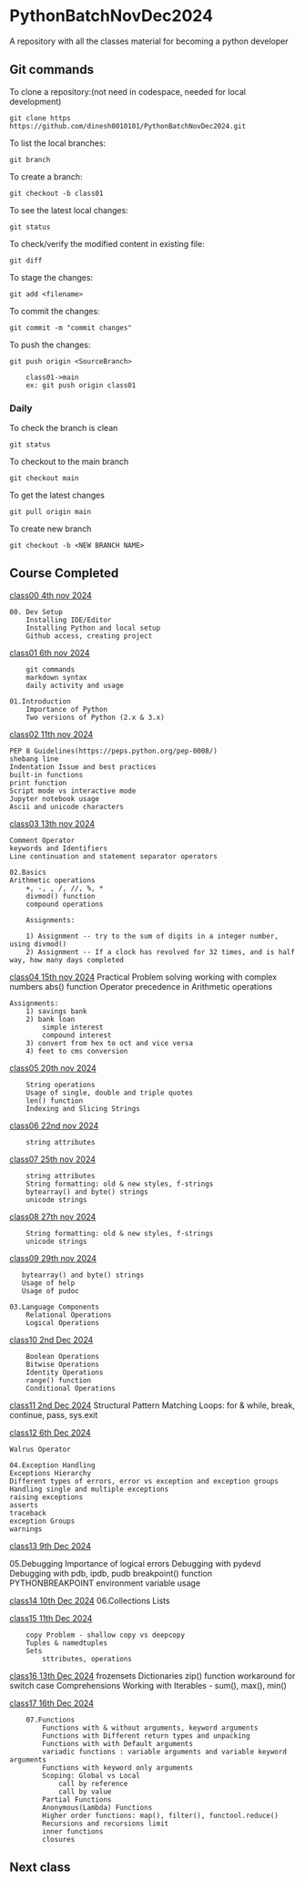 # PythonBatchNovDec2024

A repository with all the classes material for becoming a python developer

## Git commands

To clone a repository:(not need in codespace, needed for local development)

    git clone https https://github.com/dinesh0010101/PythonBatchNovDec2024.git

To list the local branches:

    git branch

To create a branch:

    git checkout -b class01

To see the latest local changes:

    git status

To check/verify the modified content in existing file:

    git diff

To stage the changes:

    git add <filename>

To commit the changes:

    git commit -m "commit changes"

To push the changes:

    git push origin <SourceBranch>

        class01->main
        ex: git push origin class01

### Daily 

To check the branch is clean

    git status

To checkout to the main branch

    git checkout main

To get the latest changes

    git pull origin main

To create new branch

    git checkout -b <NEW BRANCH NAME>

## Course Completed

[class00 4th nov 2024](zoomrecordinglink)

    00. Dev Setup
        Installing IDE/Editor
        Installing Python and local setup
        Github access, creating project

[class01 6th nov 2024](zoomrecordinglink)

        git commands
        markdown syntax
        daily activity and usage

    01.Introduction
        Importance of Python
        Two versions of Python (2.x & 3.x)

[class02 11th nov 2024](zoomrecordinglink)

    PEP 8 Guidelines(https://peps.python.org/pep-0008/)
    shebang line
    Indentation Issue and best practices
    built-in functions
    print function
    Script mode vs interactive mode
    Jupyter notebook usage
    Ascii and unicode characters
	

[class03 13th nov 2024](zoomrecordinglink)

    Comment Operator
    keywords and Identifiers
    Line continuation and statement separator operators

    02.Basics
    Arithmetic operations
        +, -, , /, //, %, *
        divmod() function
        compound operations 
        
        Assignments:

        1) Assignment -- try to the sum of digits in a integer number, using divmod()
        2) Assignment -- If a clock has revolved for 32 times, and is half way, how many days completed


        
[class04 15th nov 2024](zoomrecordinglink)
        Practical Problem solving
        working with complex numbers
        abs() function
        Operator precedence in Arithmetic operations


    Assignments:
        1) savings bank
        2) bank loan
            simple interest
            compound interest
        3) convert from hex to oct and vice versa
        4) feet to cms conversion



[class05 20th nov 2024](zoomrecordinglink)

        String operations
        Usage of single, double and triple quotes
        len() function
        Indexing and Slicing Strings

[class06 22nd nov 2024](zoomrecordinglink)

        string attributes

[class07 25th nov 2024](zoomrecordinglink)

        string attributes
        String formatting: old & new styles, f-strings
        bytearray() and byte() strings
        unicode strings


[class08 27th nov 2024](zoomrecordinglink)

        String formatting: old & new styles, f-strings
        unicode strings


[class09 29th nov 2024](zoomrecordinglink)

       bytearray() and byte() strings
       Usage of help
       Usage of pudoc

    03.Language Components
        Relational Operations
        Logical Operations


[class10 2nd Dec 2024](zoomrecordinglink)

        Boolean Operations
        Bitwise Operations
        Identity Operations
        range() function
        Conditional Operations

[class11 2nd Dec 2024](zoomrecordinglink)
        Structural Pattern Matching
        Loops: for & while, break, continue, pass, sys.exit


[class12 6th Dec 2024](zoomrecordinglink)
        
    Walrus Operator

    04.Exception Handling
    Exceptions Hierarchy
    Different types of errors, error vs exception and exception groups
    Handling single and multiple exceptions
    raising exceptions
    asserts
    traceback
    exception Groups
    warnings

[class13 9th Dec 2024](zoomrecordinglink)

05.Debugging
	Importance of logical errors
	Debugging with pydevd
	Debugging with pdb, ipdb, pudb
	breakpoint() function
	PYTHONBREAKPOINT environment variable usage

[class14 10th Dec 2024](zoomrecordinglink)
    06.Collections
        Lists
        
[class15 11th Dec 2024](zoomrecordinglink)

        copy Problem - shallow copy vs deepcopy
        Tuples & namedtuples
        Sets
            sttributes, operations

[class16 13th Dec 2024](zoomrecordinglink)
        frozensets
        Dictionaries
            zip() function
            workaround for switch case
        Comprehensions
        Working with Iterables - sum(), max(), min()

[class17 16th Dec 2024](zoomrecordinglink)


        07.Functions
            Functions with & without arguments, keyword arguments
            Functions with Different return types and unpacking
            Functions with with Default arguments
            variadic functions : variable arguments and variable keyword arguments
            Functions with keyword only arguments
            Scoping: Global vs Local
                call by reference
                call by value
            Partial Functions
            Anonymous(Lambda) Functions
            Higher order functions: map(), filter(), functool.reduce()
            Recursions and recursions limit
            inner functions
            closures

## Next class